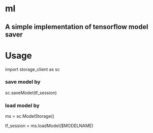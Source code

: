 # ml

## A simple implementation of tensorflow model saver



# Usage

import storage_client as sc

### save model by

sc.saveModel(tf_session)

### load model by

ms = sc.ModelStorage()

tf_session = ms.loadModel($MODELNAME)
 
